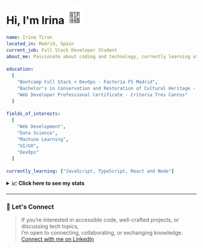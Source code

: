 <h1>Hi, I'm Irina <img src="./hand-emoji.svg" alt="Waving Hand" width="50" height="50"></h1>

```yaml
name: Irina Tiron
located_in: Madrid, Spain
current_job: Full Stack Developer Student
about_me: Passionate about coding and technology, currently learning at Factoría F5 in Madrid

education:
  [
    "Bootcamp Full Stack + DevOps - Factoría F5 Madrid",
    "Bachelor's in Conservation and Restoration of Cultural Heritage - ESCRBC Madrid",
    "Web Developer Professional Certificate - Criteria Tres Cantos"
  ]

fields_of_interests:
  [
    "Web Development",
    "Data Science",
    "Machine Learning",
    "UI/UX",
    "DevOps"
  ]
  
currently_learning: ["JavaScript, TypeScript, React and Node"]

```

<details>
  <summary><b>📈 Click here to see my stats</b></summary>

  ---
 
<!--START_SECTION:waka-->
**🐱 My GitHub Data** 

> 📦 167.1 kB Used in GitHub's Storage 
 > 
> 🏆 368 Contributions in the Year 2025
 > 
> 💼 Opted to Hire
 > 
> 📜 8 Public Repositories 
 > 
> 🔑 2 Private Repositories 
 > 
**I'm an Early 🐤** 

```text
🌞 Morning                515 commits         ██████░░░░░░░░░░░░░░░░░░░   24.77 % 
🌆 Daytime                1190 commits        ██████████████░░░░░░░░░░░   57.24 % 
🌃 Evening                312 commits         ████░░░░░░░░░░░░░░░░░░░░░   15.01 % 
🌙 Night                  62 commits          █░░░░░░░░░░░░░░░░░░░░░░░░   02.98 % 
```
📅 **I'm Most Productive on Wednesday** 

```text
Monday                   278 commits         ███░░░░░░░░░░░░░░░░░░░░░░   13.37 % 
Tuesday                  510 commits         ██████░░░░░░░░░░░░░░░░░░░   24.53 % 
Wednesday                553 commits         ███████░░░░░░░░░░░░░░░░░░   26.60 % 
Thursday                 383 commits         █████░░░░░░░░░░░░░░░░░░░░   18.42 % 
Friday                   277 commits         ███░░░░░░░░░░░░░░░░░░░░░░   13.32 % 
Saturday                 32 commits          ░░░░░░░░░░░░░░░░░░░░░░░░░   01.54 % 
Sunday                   46 commits          █░░░░░░░░░░░░░░░░░░░░░░░░   02.21 % 
```


📊 **This Week I Spent My Time On** 

```text
🕑︎ Time Zone: Europe/Madrid

💬 Programming Languages: 
TypeScript               10 hrs 30 mins      ███████████████░░░░░░░░░░   58.86 % 
JavaScript               4 hrs 58 mins       ███████░░░░░░░░░░░░░░░░░░   27.86 % 
Other                    1 hr 9 mins         ██░░░░░░░░░░░░░░░░░░░░░░░   06.47 % 
Bash                     58 mins             █░░░░░░░░░░░░░░░░░░░░░░░░   05.44 % 
Git Config               8 mins              ░░░░░░░░░░░░░░░░░░░░░░░░░   00.78 % 

🐱‍💻 Projects: 
server                   9 hrs 46 mins       ██████████████░░░░░░░░░░░   54.76 % 
client                   5 hrs 54 mins       ████████░░░░░░░░░░░░░░░░░   33.09 % 
api-book                 2 hrs 10 mins       ███░░░░░░░░░░░░░░░░░░░░░░   12.16 % 
```

**I Mostly Code in JavaScript** 

```text
JavaScript               9 repos             █████████████░░░░░░░░░░░░   52.94 % 
TypeScript               3 repos             ████░░░░░░░░░░░░░░░░░░░░░   17.65 % 
HTML                     3 repos             ████░░░░░░░░░░░░░░░░░░░░░   17.65 % 
CSS                      2 repos             ███░░░░░░░░░░░░░░░░░░░░░░   11.76 % 
```



**Timeline**

![Lines of Code chart](https://raw.githubusercontent.com/irinatiron/irinatiron/main/assets/bar_graph.png)


 Last Updated on 13/10/2025 06:32:55 UTC
<!--END_SECTION:waka-->

</details>

---

### 📎 Let's Connect

>If you’re interested in accessible code, well-crafted projects, or discussing tech topics,  
>I’m open to connecting, collaborating, or exchanging knowledge.  
>[Connect with me on LinkedIn](https://www.linkedin.com/in/irinatiron/)
